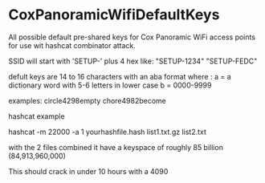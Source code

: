 # CoxPanoramicWifiDefaultKeys
All possible default pre-shared keys for Cox Panoramic WiFi access points for use wit hashcat combinator attack.

SSID will start with 'SETUP-' plus 4 hex like:
"SETUP-1234"
"SETUP-FEDC"

defult keys are 14 to 16 characters with an aba format where :
a = a dictionary word with 5-6 letters in lower case
b = 0000-9999

examples:
circle4298empty
chore4982become

hashcat example

hashcat -m 22000 -a 1 yourhashfile.hash list1.txt.gz list2.txt

with the 2 files combined it have a keyspace of roughly 85 billion (84,913,960,000)

This should crack in under 10 hours with a 4090